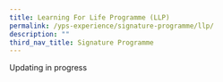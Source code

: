 ```yaml
---
title: Learning For Life Programme (LLP)
permalink: /yps-experience/signature-programme/llp/
description: ""
third_nav_title: Signature Programme
---
```

Updating in progress